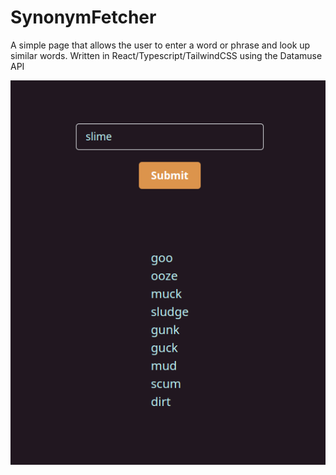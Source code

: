 # SynonymFetcher

A simple page that allows the user to enter a word or phrase and look up similar words.  Written in React/Typescript/TailwindCSS using the Datamuse API



![screenshot](https://github.com/oryxwhite/SynonymFetcher/blob/main/synSC.png?raw=true)
